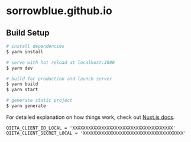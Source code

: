 # sorrowblue.github.io

## Build Setup

```bash
# install dependencies
$ yarn install

# serve with hot reload at localhost:3000
$ yarn dev

# build for production and launch server
$ yarn build
$ yarn start

# generate static project
$ yarn generate
```

For detailed explanation on how things work, check out [Nuxt.js docs](https://nuxtjs.org).

```
QIITA_CLIENT_ID_LOCAL = 'XXXXXXXXXXXXXXXXXXXXXXXXXXXXXXXXXXXXXX'
QIITA_CLIENT_SECRET_LOCAL = 'XXXXXXXXXXXXXXXXXXXXXXXXXXXXXXXXXXXXXX'
```